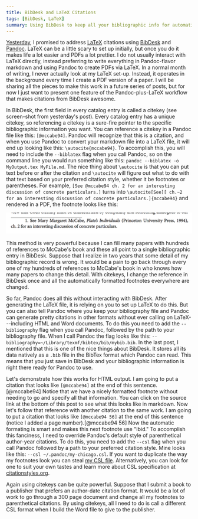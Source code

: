 ```yaml
---
title: BibDesk and LaTeX Citations
tags: [BibDesk, LaTeX]
summary: Using BibDesk to keep all your bibliographic info for automatically generated footnotes in LaTeX.
---
```


[Yesterday], I promised to address [LaTeX] citations using
[BibDesk] and [Pandoc].  LaTeX can be a little scary to set up
initially, but once you do it makes life a lot easier and PDFs a
lot prettier.  I do not usually interact with LaTeX directly,
instead preferring to write everything in Pandoc-flavor markdown
and using Pandoc to create PDFs via LaTeX.  In a normal month of
writing, I never actually look at my LaTeX set-up.  Instead, it
operates in the background every time I create a PDF version of a
paper.  I will be sharing all the pieces to make this work in a
future series of posts, but for now I just want to present one
feature of the Pandoc-plus-LaTeX workflow that makes citations from
BibDesk awesome.

In BibDesk, the first field in every catalog entry is called a
citekey (see screen-shot from yesterday's post).  Every catalog
entry has a unique citekey, so referencing a citekey is a sure-fire
pointer to the specific bibliographic information you want.  You
can reference a citekey in a Pandoc file like this: `[@mccabe94]`.
Pandoc will recognize that this is a citation, and when you use
Pandoc to convert your markdown file into a LaTeX file, it will end
up looking like this: `\autocite{mccabe94}`.  To accomplish this,
you will need to include the `--biblatex` flag when you call
Pandoc, so on the command line you would run something like this:
`pandoc --biblatex -o MyOutput.tex MyFile.md`.  The nice thing
about `\autocite` is that you can put text before or after the
citation and `\autocite` will figure out what to do with that text
based on your preferred citation style, whether it be footnotes or
parentheses.  For example, `[See @mccabe94 ch. 2 for an interesting
discussion of concrete particulars.]` turns into `\autocite[See][
ch.~2 for an interesting discussion of concrete
particulars.]{mccabe94}` and rendered in a PDF, the footnote looks
like this:

![Formated Footnote using BibDesk and \autocite](/images/Screen2014-07-091.png)

This method is very powerful because I can fill many papers with
hundreds of references to McCabe's book and these all point to a
single bibliographic entry in BibDesk.  Suppose that I realize in
two years that some detail of my bibliographic record is wrong.  It
would be a pain to go back through every one of my hundreds of
references to McCabe's book in who knows how many papers to change
this detail.  With citekeys, I change the reference in BibDesk once
and all the automatically formatted footnotes everywhere are
changed.

So far, Pandoc does all this without interacting with BibDesk.
After generating the LaTeX file, it is relying on you to set up
LaTeX to do this.  But you can also tell Pandoc where you keep your
bibliography file and Pandoc can generate pretty citations in other
formats without ever calling on LaTeX---including HTML and Word
documents.  To do this you need to add the `--bibliography` flag
when you call Pandoc, followed by the path to your bibliography
file.  When I call Pandoc the flag looks like this:
`--bibliography=~/Library/texmf/bibtex/bib/mybib.bib`.  In the last
post, I mentioned that this is one of the nice things about
BibDesk.  It stores all its data natively as a `.bib` file in the
BibTex format which Pandoc can read.  This means that you just save
in BibDesk and your bibliographic information is right there ready
for Pandoc to use.

Let's demonstrate how this works for HTML output.  I am going to
put a citation that looks like `[@mccabe94]` at the end of this
sentence.[@mccabe94]  Notice that we have a nicely formatted
footnote without needing to go and specify all that information.
You can click on the source link at the bottom of this post to see
what this looks like in markdown.  Now let's follow that reference
with another citation to the same work.  I am going to put a
citation that looks like `[@mccabe94 56]` at the end of this
sentence (notice I added a page number).[@mccabe94 56]  Now the
automatic formating is smart and makes this next footnote use
"Ibid."  To accomplish this fanciness, I need to override Pandoc's
default style of parenthetical author-year citations.  To do this,
you need to add the `--csl` flag when you call Pandoc followed by a
path to your preferred citation style.  Mine looks like this:
`--csl ~/.pandoc/my-chicago.csl`.  If you want to duplicate the way
my footnotes look you can steal [my CSL file].  Alternatively, you
can look for one to suit your own tastes and learn more about CSL
specification at [citationstyles.org].

Again using citekeys can be quite powerful.  Suppose that I submit
a book to a publisher that prefers an author-date citation format.
It would be a lot of work to go through a 300 page document and
change all my footnotes to parenthetical citations.  By using
citekeys, all I need to do is call a different CSL format when I
build the Word file to give to the publisher.

[citationstyles.org]: http://citationstyles.org/styles/
[my CSL file]: /files/my-chicago.csl
[Yesterday]: http://www.dansheffler.com/blog/2014-07-08-intro-to-bibdesk.md
[LaTeX]:    http://www.latex-project.org
[Pandoc]:   http://johnmacfarlane.net/pandoc/
[BibDesk]:  http://bibdesk.sourceforge.net

